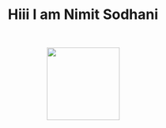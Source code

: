 <div align="center" width="50">

<h1>Hiii I am Nimit Sodhani</h1> <br>

  


</a>
<div align="center" >
<a  href="https://github.com/Nimit1775">

<a href="https://github.com/Nimit1775"><img height="147px" src="![Nimit1775's Top Languages](https://github-readme-stats.vercel.app/api/top-langs/?username=Nimit1775&theme=default&show_icons=true&hide_border=true&layout=compact)" /> </a>


</a>



<!--img src="https://github.com/SP-XD/SP-XD/blob/main/images/this_page_is.gif?raw=true"  width="40%"/-->

</div>
